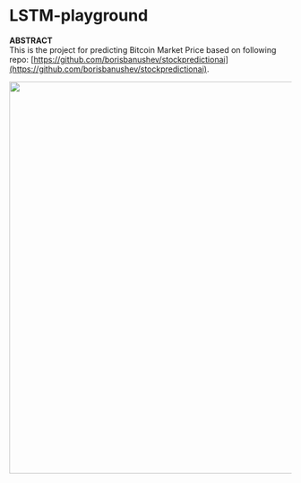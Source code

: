 # LSTM-playground

**ABSTRACT**   
This is the project for predicting Bitcoin Market Price based on following repo: [https://github.com/borisbanushev/stockpredictionai](https://github.com/borisbanushev/stockpredictionai). 

<img src="https://github.com/kmu-sensorcloud-predictors/LSTM-playground/blob/main/images/overview.jpg" width="700">